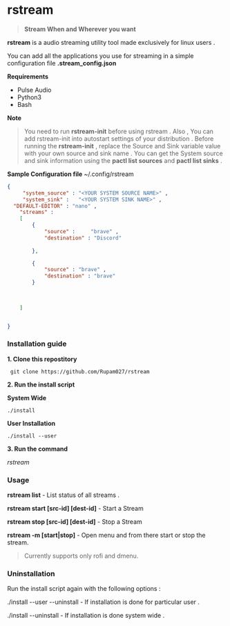 # rstream

> **Stream When and Wherever you want**


**rstream** is a audio streaming utility tool made exclusively for linux users . 

You can add all the applications you use for streaming in a simple configuration file **.stream_config.json**


**Requirements** 

- Pulse Audio 
- Python3  
- Bash 


**Note**

> You need to run **rstream-init** before using rstream . Also , You can add rstream-init into autostart settings of your distribution . 
> Before running the **rstream-init** ,  replace the Source and Sink variable value with your own source and sink name . 
> You can get the System source and sink information using the **pactl list sources** and **pactl list sinks** .  

**Sample Configuration file**  ~/.config/rstream
```json
{
	 "system_source" : "<YOUR SYSTEM SOURCE NAME>" ,
	 "system_sink" :   "<YOUR SYSTEM SINK NAME>" ,
  "DEFAULT-EDITOR" : "nano" , 
	"streams" :
	[
		{
			"source" :     "brave" ,
			"destination" : "Discord"
			
		},

		{
			"source" : "brave" ,
			"destination" : "brave" 
		}
		
		

	]


}


```




### Installation guide 

**1. Clone this repostitory** 

``` 
 git clone https://github.com/Rupam027/rstream
```

**2. Run the install script** 

**System Wide**
```
./install
```

**User Installation**

```
./install --user   
```

**3. Run the command**

*rstream <options>*
 
 
 ### Usage
 
 
**rstream list**        - List  status of all streams . 

**rstream start [src-id] [dest-id]** - Start a Stream

**rstream stop [src-id] [dest-id]**  - Stop a Stream

**rstream -m [start|stop]**  - Open menu and from there start or stop the stream. 
> Currently supports only rofi and dmenu.

### Uninstallation 

Run the install script again with the following options :

./install --user --uninstall - If installation is done for particular user . 

./install  --uninstall -   If installation is done system wide . 

 
 
 
 

